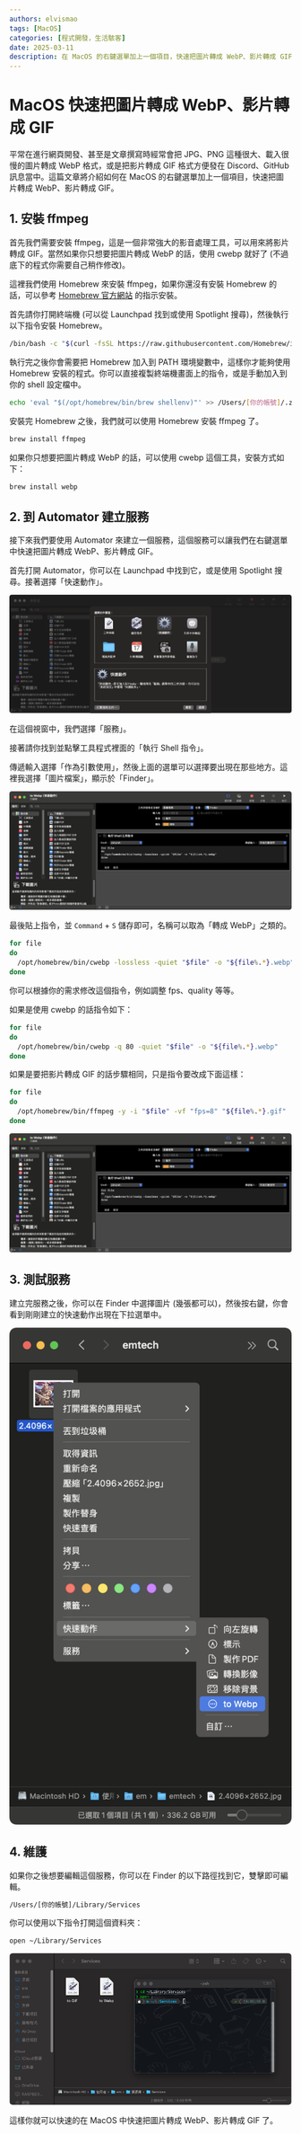 ```yaml
---
authors: elvismao
tags: [MacOS]
categories: [程式開發，生活駭客]
date: 2025-03-11
description: 在 MacOS 的右鍵選單加上一個項目，快速把圖片轉成 WebP、影片轉成 GIF。
---
```


# MacOS 快速把圖片轉成 WebP、影片轉成 GIF

平常在進行網頁開發、甚至是文章撰寫時經常會把 JPG、PNG 這種很大、載入很慢的圖片轉成 WebP 格式，或是把影片轉成 GIF 格式方便發在 Discord、GitHub 訊息當中。這篇文章將介紹如何在 MacOS 的右鍵選單加上一個項目，快速把圖片轉成 WebP、影片轉成 GIF。

## 1. 安裝 ffmpeg

首先我們需要安裝 ffmpeg，這是一個非常強大的影音處理工具，可以用來將影片轉成 GIF。當然如果你只想要把圖片轉成 WebP 的話，使用 cwebp 就好了 (不過底下的程式你需要自己稍作修改)。

這裡我們使用 Homebrew 來安裝 ffmpeg，如果你還沒有安裝 Homebrew 的話，可以參考 [Homebrew 官方網站](https://brew.sh) 的指示安裝。

首先請你打開終端機 (可以從 Launchpad 找到或使用 Spotlight 搜尋)，然後執行以下指令安裝 Homebrew。

```bash
/bin/bash -c "$(curl -fsSL https://raw.githubusercontent.com/Homebrew/install/HEAD/install.sh)"
```

執行完之後你會需要把 Homebrew 加入到 PATH 環境變數中，這樣你才能夠使用 Homebrew 安裝的程式。你可以直接複製終端機畫面上的指令，或是手動加入到你的 shell 設定檔中。

```bash
echo 'eval "$(/opt/homebrew/bin/brew shellenv)"' >> /Users/[你的帳號]/.zprofile eval $(/opt/homebrew/bin/brew shellenv)
```

安裝完 Homebrew 之後，我們就可以使用 Homebrew 安裝 ffmpeg 了。

```bash
brew install ffmpeg
```

如果你只想要把圖片轉成 WebP 的話，可以使用 cwebp 這個工具，安裝方式如下：

```bash
brew install webp
```

## 2. 到 Automator 建立服務

接下來我們要使用 Automator 來建立一個服務，這個服務可以讓我們在右鍵選單中快速把圖片轉成 WebP、影片轉成 GIF。

首先打開 Automator，你可以在 Launchpad 中找到它，或是使用 Spotlight 搜尋。接著選擇「快速動作」。

![新增 Automator 快速動作](new.webp)

在這個視窗中，我們選擇「服務」。

接著請你找到並點擊工具程式裡面的「執行 Shell 指令」。

傳遞輸入選擇「作為引數使用」，然後上面的選單可以選擇要出現在那些地方。這裡我選擇「圖片檔案」，顯示於「Finder」。

![建立圖片轉 Webp 的服務](webp.webp)

最後貼上指令，並 `Command` + `S` 儲存即可，名稱可以取為「轉成 WebP」之類的。

```bash
for file
do
  /opt/homebrew/bin/cwebp -lossless -quiet "$file" -o "${file%.*}.webp"
done
```

你可以根據你的需求修改這個指令，例如調整 fps、quality 等等。

如果是使用 cwebp 的話指令如下：

```bash
for file
do
  /opt/homebrew/bin/cwebp -q 80 -quiet "$file" -o "${file%.*}.webp"
done
```

如果是要把影片轉成 GIF 的話步驟相同，只是指令要改成下面這樣：

```bash
for file
do
  /opt/homebrew/bin/ffmpeg -y -i "$file" -vf "fps=8" "${file%.*}.gif"
done
```

![建立圖片轉 Webp 的服務](webp.webp)

## 3. 測試服務

建立完服務之後，你可以在 Finder 中選擇圖片 (幾張都可以)，然後按右鍵，你會看到剛剛建立的快速動作出現在下拉選單中。

![右鍵選單中的快速動作](usage.webp)

## 4. 維護

如果你之後想要編輯這個服務，你可以在 Finder 的以下路徑找到它，雙擊即可編輯。

```bash
/Users/[你的帳號]/Library/Services
```

你可以使用以下指令打開這個資料夾：

```bash
open ~/Library/Services
```

![右鍵選單中的服務](finder.webp)

這樣你就可以快速的在 MacOS 中快速把圖片轉成 WebP、影片轉成 GIF 了。
